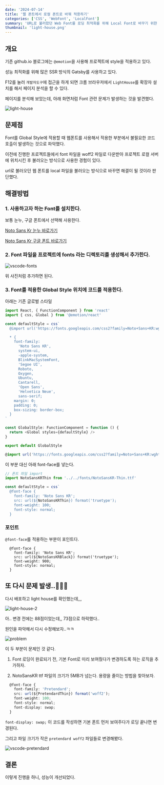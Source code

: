 ```yaml
---
date: '2024-07-14'
title: '웹 폰트에서 로컬 폰트로 바꿔 적용하기'
categories: ['CSS', 'WebFont', 'LocalFont']
summary: 'URL로 불러왔던 Web Font를 로딩 최적화를 위해 Local Font로 바꾸기 위한 방법을 알아보자.'
thumbnail: 'light-house.png'
---
```


## 개요

기존 github.io 블로그에는 `@emotion`을 사용해 프로젝트에 style을 적용하고 있다.

성능 최적화를 위해 많은 SSR 방식의 Gatsby를 사용하고 있다.

F12를 눌러 `개발자도구`에 접근을 하게 되면 크롬 브라우저에서 `LightHouse`를 확장자 설치를 해서 페이지 분석을 할 수 있다.

페이지를 분석해 보았는데, 아래 화면처럼 Font 관련 문제가 발생하는 것을 발견했다.

![light-house](light-house.png)

## 문제점

Font를 Global Style에 적용할 때 웹폰트를 사용해서 적용한 부분에서 불필요한 코드 호출이 발생하는 것으로 파악했다.

이전에 진행한 프로젝트들에서 font 파일을 woff2 파일로 다운받아 프로젝트 로컬 서버에 위치시킨 후 불러오는 방식으로 사용한 경험이 있다.

url로 불러오던 웹 폰트를 local 파일을 불러오는 방식으로 바꾸면 해결이 될 것이라 판단했다.

## 해결방법

### 1. 사용하고자 하는 Font를 설치한다.

보통 눈누, 구글 폰트에서 선택해 사용한다.

[Noto Sans Kr 눈누 바로가기](https://noonnu.cc/font_page/34)

[Noto Sans Kr 구글 폰트 바로가기](https://fonts.google.com/noto/specimen/Noto+Sans+KR)

### 2. Font 파일을 프로젝트에 fonts 라는 디렉토리를 생성해서 추가한다.

![vscode-fonts](vscode-fonts.png)

위 사진처럼 추가하면 된다.

### 3. Font를 적용한 Global Style 위치에 코드를 적용한다.

아래는 기존 글로벌 스타일

```typescript
import React, { FunctionComponent } from 'react'
import { css, Global } from '@emotion/react'

const defaultStyle = css`
  @import url('https://fonts.googleapis.com/css2?family=Noto+Sans+KR:wght@100..900&display=swap');

  * {
    font-family:
      'Noto Sans KR',
      system-ui,
      -apple-system,
      BlinkMacSystemFont,
      'Segoe UI',
      Roboto,
      Oxygen,
      Ubuntu,
      Cantarell,
      'Open Sans',
      'Helvetica Neue',
      sans-serif;
    margin: 0;
    padding: 0;
    box-sizing: border-box;
  }
`

const GlobalStyle: FunctionComponent = function () {
  return <Global styles={defaultStyle} />
}

export default GlobalStyle
```

```typescript
@import url('https://fonts.googleapis.com/css2?family=Noto+Sans+KR:wght@100..900&display=swap');

```

이 부분 대신 아래 font-face를 넣는다.

```typescript
// 폰트 파일 import
import NotoSansKRThin from '../../fonts/NotoSansKR-Thin.ttf'

const defaultStyle = css`
  @font-face {
    font-family: 'Noto Sans KR';
    src: url(${NotoSansKRThin}) format('truetype');
    font-weight: 100;
    font-style: normal;
  }
```

### 포인트

`@font-face`를 적용하는 부분이 포인트다.

```
  @font-face {
    font-family: 'Noto Sans KR';
    src: url(${NotoSansKRBlack}) format('truetype');
    font-weight: 900;
    font-style: normal;
  }
```

## 또 다시 문제 발생..🚨🚨🚨

다시 배포하고 light house를 확인했는데,,,

![light-house-2](light-house-2.png)

아.. 변경 전에는 88점이었는데,, 73점으로 하락했다..

원인을 파악해서 다시 수정해보자..ㅋㅋ

![problem](problem.png)

이 두 부분이 문제인 것 같다.

1. Font 로딩이 완료되기 전, 기본 Font로 미리 보여줬다가 변경하도록 하는 로직을 추가하자.

2. NotoSansKR ttf 파일의 크기가 5MB가 넘는다. 용량을 줄이는 방법을 찾아보자.


```typescript
  @font-face {
    font-family: 'Pretendard';
    src: url(${PretendardThin}) format('woff2');
    font-weight: 100;
    font-style: normal;
    font-display: swap;
  }
```

`font-display: swap;`  이 코드를 작성하면 기본 폰트 먼저 보여주다가 로딩 끝나면 변경된다.

그리고 파일 크기가 작은 `pretendard woff2` 파일들로 변경해봤다.

![vscode-pretendard](vscode-pretendard.png)

## 결론

이렇게 진행을 하니, 성능이 개선되었다.
